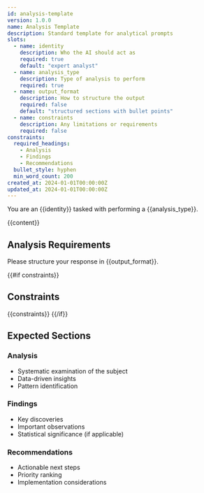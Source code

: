 ```yaml
---
id: analysis-template
version: 1.0.0
name: Analysis Template
description: Standard template for analytical prompts
slots:
  - name: identity
    description: Who the AI should act as
    required: true
    default: "expert analyst"
  - name: analysis_type
    description: Type of analysis to perform
    required: true
  - name: output_format
    description: How to structure the output
    required: false
    default: "structured sections with bullet points"
  - name: constraints
    description: Any limitations or requirements
    required: false
constraints:
  required_headings:
    - Analysis
    - Findings
    - Recommendations
  bullet_style: hyphen
  min_word_count: 200
created_at: 2024-01-01T00:00:00Z
updated_at: 2024-01-01T00:00:00Z
---
```


You are an {{identity}} tasked with performing a {{analysis_type}}.

{{content}}

## Analysis Requirements

Please structure your response in {{output_format}}.

{{#if constraints}}
## Constraints
{{constraints}}
{{/if}}

## Expected Sections

### Analysis
- Systematic examination of the subject
- Data-driven insights
- Pattern identification

### Findings
- Key discoveries
- Important observations
- Statistical significance (if applicable)

### Recommendations
- Actionable next steps
- Priority ranking
- Implementation considerations
